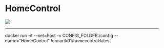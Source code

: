 # HomeControl
[![](https://readthedocs.org/projects/homecontrol/badge/?version=latest&style=flat)](https://homecontrol.readthedocs.io/en/latest/)

--- 

docker run -it --net=host -v CONFIG_FOLDER:/config --name="HomeControl" lennartk01/homecontrol:latest